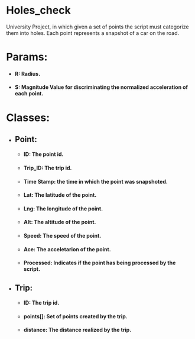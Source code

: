 # Holes_check
University Project, in which given a set of points the script must categorize them into holes. Each point represents a snapshot of a car on the road.

# Params:
- #### R: Radius.
- #### S: Magnitude Value for discriminating the normalized acceleration of each point.

# Classes:
- ## Point:
     - #### ID: The point id.
     - #### Trip_ID: The trip id.
     - #### Time Stamp: the time in which the point was snapshoted.
     - #### Lat: The latitude of the point.
     - #### Lng: The longitude of the point.
     - #### Alt: The altitude of the point.
     - #### Speed: The speed of the point.
     - #### Ace: The acceletarion of the point.
     - #### Processed: Indicates if the point has being processed by the script.
- ## Trip:
     - #### ID: The trip id.
     - #### points[]: Set of points created by the trip.
     - #### distance: The distance realized by the trip.
